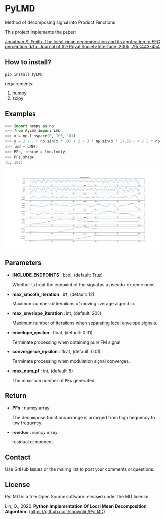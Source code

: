 # PyLMD
Method of decomposing signal into Product Functions

This project implements the paper:

[Jonathan S. Smith. The local mean decomposition and its application to EEG perception data. Journal of the Royal Society Interface, 2005, 2(5):443-454](https://www.ncbi.nlm.nih.gov/pmc/articles/PMC1618495/)

## How to install?

```
pip install PyLMD
```

requirements:
1. numpy
2. scipy

## Examples
```python
>>> import numpy as np
>>> from PyLMD import LMD
>>> x = np.linspace(0, 100, 101)
>>> y = 2 / 3 * np.sin(x * 30) + 2 / 3 * np.sin(x * 17.5) + 4 / 5 * np.cos(x * 2)
>>> lmd = LMD()
>>> PFs, resdue = lmd.lmd(y)
>>> PFs.shape
(6, 101)
```

![Example](https://raw.githubusercontent.com/shownlin/PyLMD/master/simple_example.png)

## Parameters
* **INCLUDE_ENDPOINTS** : bool, (default: True)

    Whether to treat the endpoint of the signal as a pseudo-extreme point

* **max_smooth_iteration** : int, (default: 12)

    Maximum number of iterations of moving average algorithm.

* **max_envelope_iteration** : int, (default: 200)

    Maximum number of iterations when separating local envelope signals.

* **envelope_epsilon** : float, (default: 0.01)

    Terminate processing when obtaining pure FM signal.

* **convergence_epsilon** : float, (default: 0.01)

    Terminate processing when modulation signal converges.

* **max_num_pf** : int, (default: 8)

    The maximum number of PFs generated.

## Return
* **PFs** : numpy array

    The decompose functions arrange is arranged from high frequency to low frequency.

* **residue** : numpy array
    
    residual component

## Contact
Use GitHub Issues or the mailing list to post your comments or questions.


## License
PyLMD is a free Open Source software released under the MIT license.


Lin, Q., 2020. **Python Implementation Of Local Mean Decomposition Algorithm.**
(https://github.com/shownlin/PyLMD)